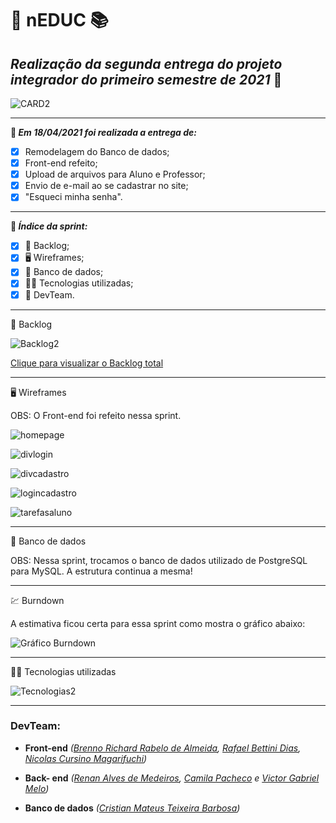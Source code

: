 # :book: nEDUC :books:

## **_Realização da segunda entrega do projeto integrador do primeiro semestre de 2021_** :rocket:



![CARD2](https://github.com/DevSlim001/API_NEDUC/blob/main/readassets/CARD2.png)



-----------------------------------

**:pushpin: _Em 18/04/2021 foi realizada a entrega de:_**

- [x] Remodelagem do Banco de dados;
- [x] Front-end refeito;
- [x] Upload de arquivos para Aluno e Professor;
- [x] Envio de e-mail ao se cadastrar no site;
- [x] "Esqueci minha senha".

---------------

**:pushpin: _Índice da sprint:_**

- [x] :book: Backlog;
- [x] :desktop_computer: Wireframes;
- [x] :dart: Banco de dados;
- [x] :man_technologist: Tecnologias utilizadas;
- [x] :busts_in_silhouette: DevTeam.

---------------------------------

:book: Backlog

![Backlog2](https://github.com/DevSlim001/API_NEDUC/blob/main/readassets/Backlog2.png)



<a href="https://drive.google.com/file/d/1DXNG6m5TAhoHdeisg2suA9b_R5UXp1fN/view?usp=sharing" target="__blank">Clique para visualizar o Backlog total</a>

--------------------------------------------------------------------------------------------------------------------

:desktop_computer: Wireframes

OBS: O Front-end foi refeito nessa sprint.

![homepage](https://github.com/DevSlim001/API_NEDUC/blob/sprint0/readassets/homepage.gif)

![divlogin](https://github.com/DevSlim001/API_NEDUC/blob/sprint2/readassets/divlogin.png)

![divcadastro](https://github.com/DevSlim001/API_NEDUC/blob/sprint2/readassets/divcadastro.png)

![logincadastro](https://github.com/DevSlim001/API_NEDUC/blob/sprint2/readassets/logincadastro.gif)

![tarefasaluno](https://github.com/DevSlim001/API_NEDUC/blob/sprint2/readassets/tarefasaluno.png)

--------------------------------------------------------------------------------------------------------------------
:dart: Banco de dados

OBS: Nessa sprint, trocamos o banco de dados utilizado de PostgreSQL para MySQL.
A estrutura continua a mesma!

--------------------------------------------------------------------------------------------------------------------
:chart: Burndown 

A estimativa ficou certa para essa sprint como mostra o gráfico abaixo:

![Gráfico Burndown](https://github.com/DevSlim001/API_NEDUC/blob/sprint_2/Burdownsprint2.png)

-------------

:man_technologist: Tecnologias utilizadas

![Tecnologias2](https://github.com/DevSlim001/API_NEDUC/blob/main/readassets/Tecnologias2.png)

----------------

### **DevTeam:**

- **Front-end** *(<a href="https://github.com/brennorichard" target="__blank">Brenno Richard Rabelo de Almeida</a>, <a href="https://github.com/Rafael-BD" target="__blank">Rafael Bettini Dias</a>, <a href="https://github.com/nicursino" target="__blank">Nicolas Cursino Magarifuchi</a>)*
- **Back- end** *(<a href="https://github.com/medrenan" target="__blank">Renan Alves de Medeiros</a>, <a href="https://github.com/camilaffpacheco" target="__blank">Camila Pacheco</a> e <a href="https://github.com/VGabrielMelo" target="__blank">Victor Gabriel Melo</a>)*

- **Banco de dados** *(<a href="https://github.com/CristianMateusTB" target="__blank">Cristian Mateus Teixeira Barbosa</a>)*
